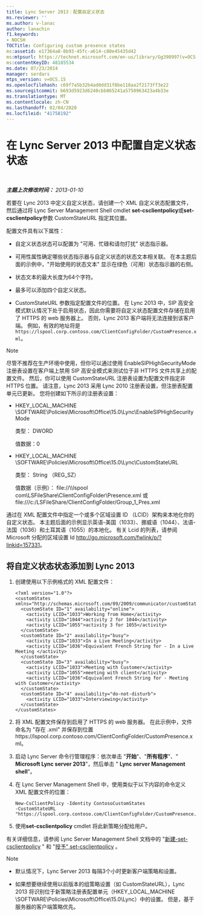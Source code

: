 ```yaml
---
title: Lync Server 2013：配置自定义状态
ms.reviewer: ''
ms.author: v-lanac
author: lanachin
f1.keywords:
- NOCSH
TOCTitle: Configuring custom presence states
ms:assetid: e17364a8-8b93-45fc-a614-c80e45435d42
ms:mtpsurl: https://technet.microsoft.com/en-us/library/Gg398997(v=OCS.15)
ms:contentKeyID: 48185534
ms.date: 07/23/2014
manager: serdars
mtps_version: v=OCS.15
ms.openlocfilehash: c69f7a5b32b4ad0dd31f8be118aa2f2173ff3e22
ms.sourcegitcommit: b693d5923d6240cbb865241a5750963423a4b33e
ms.translationtype: MT
ms.contentlocale: zh-CN
ms.lasthandoff: 02/04/2020
ms.locfileid: "41758192"
---
```

<div data-xmlns="http://www.w3.org/1999/xhtml">

<div class="topic" data-xmlns="http://www.w3.org/1999/xhtml" data-msxsl="urn:schemas-microsoft-com:xslt" data-cs="http://msdn.microsoft.com/en-us/">

<div data-asp="http://msdn2.microsoft.com/asp">

# <a name="configuring-custom-presence-states-in-lync-server-2013"></a>在 Lync Server 2013 中配置自定义状态状态

</div>

<div id="mainSection">

<div id="mainBody">

<span> </span>

_**主题上次修改时间：** 2013-01-10_

若要在 Lync 2013 中定义自定义状态，请创建一个 XML 自定义状态配置文件，然后通过将 Lync Server Management Shell cmdlet **set-csclientpolicy**或**set-csclientpolicy**参数 CustomStateURL 指定其位置。

配置文件具有以下属性：

  - 自定义状态状态可以配置为 "可用、忙碌和请勿打扰" 状态指示器。

  - 可用性属性确定哪些状态指示器与自定义状态的状态文本相关联。 在本主题后面的示例中，"开始使用的状态文本" 显示在绿色（可用）状态指示器的右侧。

  - 状态文本的最大长度为64个字符。

  - 最多可以添加四个自定义状态。

  - CustomStateURL 参数指定配置文件的位置。 在 Lync 2013 中，SIP 高安全模式默认情况下处于启用状态，因此你需要将自定义状态配置文件存储在启用了 HTTPS 的 web 服务器上。 否则，Lync 2013 客户端将无法连接到该客户端。 例如，有效的地址将是`https://lspool.corp.contoso.com/ClientConfigFolder/CustomPresence.xml`。

<div>


> [!NOTE]  
> 尽管不推荐在生产环境中使用，但你可以通过使用 EnableSIPHighSecurityMode 注册表设置在客户端上禁用 SIP 高安全模式来测试位于非 HTTPS 文件共享上的配置文件。 然后，你可以使用 CustomStateURL 注册表设置为配置文件指定非 HTTPS 位置。 请注意，Lync 2013 采用 Lync 2010 注册表设置，但注册表配置单元已更新。 您将创建如下所示的注册表设置： 
> <UL>
> <LI>
> <P>HKEY_LOCAL_MACHINE \SOFTWARE\Policies\Microsoft\Office\15.0\Lync\EnableSIPHighSecurityMode</P>
> <P>类型： DWORD</P>
> <P>值数据：0</P>
> <LI>
> <P>HKEY_LOCAL_MACHINE \SOFTWARE\Policies\Microsoft\Office\15.0\Lync\CustomStateURL</P>
> <P>类型： String （REG_SZ）</P>
> <P>值数据（示例）： file://\\lspool com\LSFileShare\ClientConfigFolder\Presence.xml 或 file:///c:/LSFileShare/ClientConfigFolder/Group_1_Pres.xml</P></LI></UL>



</div>

通过在 XML 配置文件中指定一个或多个区域设置 ID （LCID）架构来本地化你的自定义状态。 本主题后面的示例显示英语-美国（1033）、挪威语（1044）、法语-法国（1036）和土耳其语（1055）的本地化。 有关 Lcid 的列表，请参阅 Microsoft 分配的区域设置 Id <http://go.microsoft.com/fwlink/p/?linkid=157331>。

<div>

## <a name="to-add-custom-presence-states-to-lync-2013"></a>将自定义状态状态添加到 Lync 2013

1.  创建使用以下示例格式的 XML 配置文件：
    
        <?xml version="1.0"?>
        <customStates xmlns="http://schemas.microsoft.com/09/2009/communicator/customStates">
          <customState ID="1" availability="online">
            <activity LCID="1033">Working from Home</activity>
            <activity LCID="1044">activity 2 for 1044</activity>
            <activity LCID="1055">activity 3 for 1055</activity>
          </customState>
          <customState ID="2" availability="busy">
            <activity LCID="1033">In a Live Meeting</activity>
            <activity LCID="1036">Equivalent French String for - In a Live Meeting </activity>
          </customState>
          <customState ID="3" availability="busy">
            <activity LCID="1033">Meeting with Customer</activity>
            <activity LCID="1055">meeting with client</activity>
            <activity LCID="1036">Equivalent French String for - Meeting with Customer</activity>
          </customState>
          <customState ID="4" availability="do-not-disturb">
            <activity LCID="1033">Interviewing</activity>
          </customState>
        </customStates>

2.  将 XML 配置文件保存到启用了 HTTPS 的 web 服务器。 在此示例中，文件命名为 "存在 .xml" 并保存到位置https://lspool.corp.contoso.com/ClientConfigFolder/CustomPresence.xml。

3.  启动 Lync Server 命令行管理程序：依次单击 "**开始**"、"**所有程序**"、" **Microsoft Lync server 2013**"，然后单击 " **Lync server Management shell**"。

4.  在 Lync Server Management Shell 中，使用类似于以下内容的命令定义 XML 配置文件的位置：
    
        New-CsClientPolicy -Identity ContosoCustomStates 
        -CustomStateURL "https://lspool.corp.contoso.com/ClientConfigFolder/CustomPresence.xml"

5.  使用**set-csclientpolicy** cmdlet 将此新策略分配给用户。

有关详细信息，请参阅 Lync Server Management Shell 文档中的 "[新建-set-csclientpolicy](https://docs.microsoft.com/powershell/module/skype/New-CsClientPolicy) " 和 "[授予" set-csclientpolicy](https://docs.microsoft.com/powershell/module/skype/Grant-CsClientPolicy) 。

<div>


> [!NOTE]  
> <UL>
> <LI>
> <P>默认情况下，Lync Server&nbsp;2013 每隔3个小时更新客户端策略和设置。</P>
> <LI>
> <P>如果想要继续使用以前版本的组策略设置（如 CustomStateURL），Lync 2013 将识别位于新策略注册表配置单元（HKEY_LOCAL_MACHINE \SOFTWARE\Policies\Microsoft\Office\15.0\Lync）中的设置。 但是，基于服务器的客户端策略优先。</P></LI></UL>



</div>

</div>

</div>

<span> </span>

</div>

</div>

</div>

